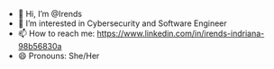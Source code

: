- 👋 Hi, I’m @Irends
- 👀 I’m interested in Cybersecurity and Software Engineer
- 📫 How to reach me: https://www.linkedin.com/in/irends-indriana-98b56830a
- 😄 Pronouns: She/Her
  

<!---
Irends/Irends is a ✨ special ✨ repository because its `README.md` (this file) appears on your GitHub profile.
You can click the Preview link to take a look at your changes.
--->
